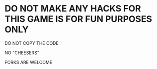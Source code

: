 ﻿# **DO NOT MAKE ANY HACKS FOR THIS GAME IS FOR FUN PURPOSES ONLY**

DO NOT COPY THE CODE 

NO "CHEESERS"

FORKS ARE WELCOME
